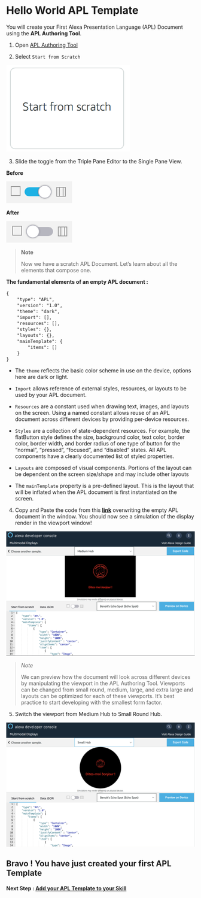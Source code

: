 # Hello World APL Template

You will create your First Alexa Presentation Language (APL) Document using the **APL Authoring Tool**.

1. Open [APL Authoring Tool](https://developer.amazon.com/alexa/console/ask/displays)

2. Select `Start from Scratch`

![start-from-scratch](./images/button-start-from-scratch.png)

3. Slide the toggle from the Triple Pane Editor to the Single Pane View.

**Before**

![toggle-layout](./images/toggle-layout-view.png)

**After**

![toggle-code](./images/toggle-code-view.png)

> **Note**
>
> Now we have a scratch APL Document. 
> Let’s learn about all the elements that compose one.

**The fundamental elements of an empty APL document :**


```
{
    "type": "APL",
    "version": "1.0",
    "theme": "dark", 
    "import": [], 
    "resources": [], 
    "styles": {}, 
    "layouts": {}, 
    "mainTemplate": { 
        "items": []
    }
}

```
* The `theme` reflects the basic color scheme in use on the device, options here are dark or light.

* `Import` allows reference of external styles, resources, or layouts to be used by your APL document.

* `Resources` are a constant used when drawing text, images, and layouts on the screen. Using a named constant allows reuse of an APL document across different devices by providing per-device resources.

* `Styles` are a collection of state-dependent resources. For example, the flatButton style defines the size, background color, text color, border color, border width, and border radius of one type of button for the “normal”, “pressed”, “focused”, and “disabled” states. All APL components have a clearly documented list of styled properties.

* `Layouts` are composed of visual components. Portions of the layout can be dependent on the screen size/shape and may include other layouts

* The `mainTemplate` property is a pre-defined layout. This is the layout that will be inflated when the APL document is first instantiated on the screen.

4. Copy and Paste the code from this **[link](../lambda/custom/documents/template_basic.json)** overwriting the empty APL document in the window. You should now see a simulation of the display render in the viewport window!

![medium-hub](./images/hello-world-medium-hub.png)

> *Note*
>
> We can preview how the document will look across different devices by manipulating the viewport in the APL Authoring Tool. Viewports can be changed from small round, medium, large, and extra large and layouts can be optimized for each of these viewports. It’s best practice to start developing with the smallest form factor.

5. Switch the viewport from Medium Hub to Small Round Hub.

![small-hub](./images/hello-world-small-hub.png)

## Bravo ! You have just created your first APL Template

#### Next Step : [Add your APL Template to your Skill](./01-2-backend.md)

